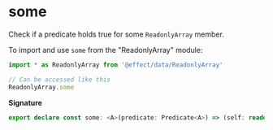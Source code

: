 # some

Check if a predicate holds true for some `ReadonlyArray` member.

To import and use `some` from the "ReadonlyArray" module:

```ts
import * as ReadonlyArray from '@effect/data/ReadonlyArray'

// Can be accessed like this
ReadonlyArray.some
```

**Signature**

```ts
export declare const some: <A>(predicate: Predicate<A>) => (self: readonly A[]) => self is readonly [A, ...A[]]
```
